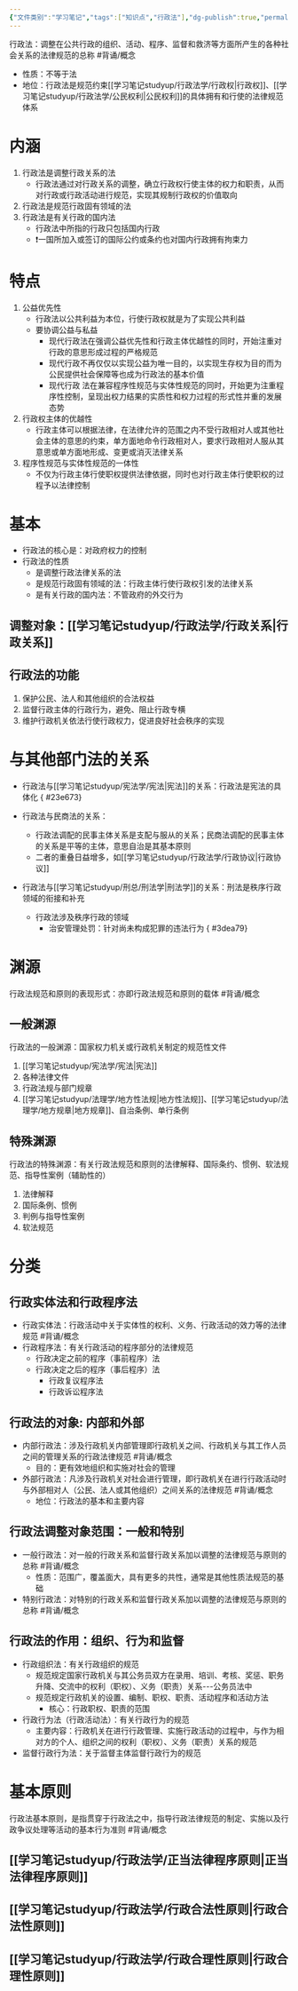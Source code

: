 ```yaml
---
{"文件类别":"学习笔记","tags":["知识点","行政法"],"dg-publish":true,"permalink":"/学习笔记studyup/行政法学/行政法/","dgPassFrontmatter":true,"created":"2024-09-12T14:58:03.991+08:00","updated":"2024-12-07T14:19:39.321+08:00"}
---
```


行政法：调整在公共行政的组织、活动、程序、监督和救济等方面所产生的各种社会关系的法律规范的总称 #背诵/概念 
- 性质：不等于法
- 地位：行政法是规范约束[[学习笔记studyup/行政法学/行政权\|行政权]]、[[学习笔记studyup/行政法学/公民权利\|公民权利]]的具体拥有和行使的法律规范体系
# 内涵
1. 行政法是调整行政关系的法
	- 行政法通过对行政关系的调整，确立行政权行使主体的权力和职责，从而对行政或行政活动进行规范，实现其规制行政权的价值取向
2. 行政法是规范行政固有领域的法 
3. 行政法是有关行政的国内法
	- 行政法中所指的行政只包括国内行政
	- ❗一国所加入或签订的国际公约或条约也对国内行政拥有拘束力
# 特点
1. 公益优先性
	- 行政法以公共利益为本位，行使行政权就是为了实现公共利益
	- 要协调公益与私益
		- 现代行政法在强调公益优先性和行政主体优越性的同时，开始注重对行政的意思形成过程的严格规范
		- 现代行政不再仅仅以实现公益为唯一目的，以实现生存权为目的而为公民提供社会保障等也成为行政法的基本价值
		- 现代行政 法在兼容程序性规范与实体性规范的同时，开始更为注重程序性控制，呈现出权力结果的实质性和权力过程的形式性并重的发展态势
2. 行政权主体的优越性
	- 行政主体可以根据法律，在法律允许的范围之内不受行政相对人或其他社会主体的意思的约束，单方面地命令行政相对人，要求行政相对人服从其意思或单方面地形成、变更或消灭法律关系
3. 程序性规范与实体性规范的一体性
	- 不仅为行政主体行使职权提供法律依据，同时也对行政主体行使职权的过程予以法律控制
# 基本
- 行政法的核心是：对政府权力的控制
- 行政法的性质
	- 是调整行政法律关系的法
	- 是规范行政固有领域的法：行政主体行使行政权引发的法律关系
	- 是有关行政的国内法：不管政府的外交行为
## 调整对象：[[学习笔记studyup/行政法学/行政关系\|行政关系]]
## 行政法的功能
1. 保护公民、法人和其他组织的合法权益
2. 监督行政主体的行政行为，避免、阻止行政专横
3. 维护行政机关依法行使行政权力，促进良好社会秩序的实现
# 与其他部门法的关系
- 行政法与[[学习笔记studyup/宪法学/宪法\|宪法]]的关系：行政法是宪法的具体化
{ #23e673}

- 行政法与民商法的关系：
	- 行政法调配的民事主体关系是支配与服从的关系；民商法调配的民事主体的关系是平等的主体，意思自治是其基本原则
	- 二者的重叠日益增多，如[[学习笔记studyup/行政法学/行政协议\|行政协议]]
- 行政法与[[学习笔记studyup/刑总/刑法学\|刑法学]]的关系：刑法是秩序行政领域的衔接和补充
	- 行政法涉及秩序行政的领域
		- 治安管理处罚：针对尚未构成犯罪的违法行为
{ #3dea79}

# 渊源
行政法规范和原则的表现形式：亦即行政法规范和原则的载体 #背诵/概念 
## 一般渊源
行政法的一般渊源：国家权力机关或行政机关制定的规范性文件 
1. [[学习笔记studyup/宪法学/宪法\|宪法]]
2. 各种法律文件
3. 行政法规与部门规章
4. [[学习笔记studyup/法理学/地方性法规\|地方性法规]]、[[学习笔记studyup/法理学/地方规章\|地方规章]]、自治条例、单行条例
## 特殊渊源
行政法的特殊渊源：有关行政法规范和原则的法律解释、国际条约、惯例、软法规范、指导性案例（辅助性的）
1. 法律解释
2. 国际条例、惯例
3. 判例与指导性案例
4. 软法规范
# 分类
## 行政实体法和行政程序法
- 行政实体法：行政活动中关于实体性的权利、义务、行政活动的效力等的法律规范 #背诵/概念 
- 行政程序法：有关行政活动的程序部分的法律规范
	- 行政决定之前的程序（事前程序）法
	- 行政决定之后的程序（事后程序）法
		- 行政复议程序法
		- 行政诉讼程序法
## 行政法的对象: 内部和外部
- 内部行政法：涉及行政机关内部管理即行政机关之间、行政机关与其工作人员之间的管理关系的行政法律规范 #背诵/概念 
	- 目的：更有效地组织和实施对社会的管理
- 外部行政法：凡涉及行政机关对社会进行管理，即行政机关在进行行政活动时与外部相对人（公民、法人或其他组织）之间关系的法律规范 #背诵/概念 
	- 地位：行政法的基本和主要内容
## 行政法调整对象范围：一般和特别
- 一般行政法：对一般的行政关系和监督行政关系加以调整的法律规范与原则的总称 #背诵/概念 
	- 性质：范围广，覆盖面大，具有更多的共性，通常是其他性质法规范的基础
- 特别行政法：对特别的行政关系和监督行政关系加以调整的法律规范与原则的总称 #背诵/概念 
## 行政法的作用：组织、行为和监督
- 行政组织法：有关行政组织的规范
	- 规范规定国家行政机关与其公务员双方在录用、培训、考核、奖惩、职务升降、交流中的权利（职权）、义务（职责）关系---公务员法中
	- 规范规定行政机关的设置、编制、职权、职责、活动程序和活动方法
		- 核心：行政职权、职责的范围
- 行政行为法（行政活动法）：有关行政行为的规范
	- 主要内容：行政机关在进行行政管理、实施行政活动的过程中，与作为相对方的个人、组织之间的权利（职权）、义务（职责）关系的规范
- 监督行政行为法：关于监督主体监督行政行为的规范
# 基本原则
行政法基本原则，是指贯穿于行政法之中，指导行政法律规范的制定、实施以及行政争议处理等活动的基本行为准则 #背诵/概念 
## [[学习笔记studyup/行政法学/正当法律程序原则\|正当法律程序原则]]
## [[学习笔记studyup/行政法学/行政合法性原则\|行政合法性原则]]
## [[学习笔记studyup/行政法学/行政合理性原则\|行政合理性原则]]